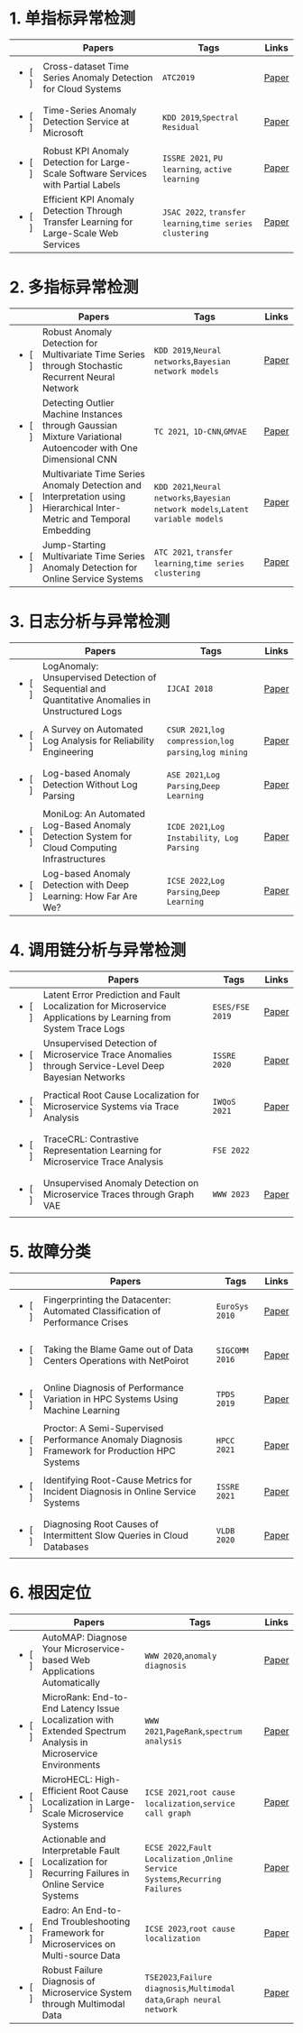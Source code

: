 # 1. 单指标异常检测

|                        | Papers                                                       | Tags                                                      | Links                                                        |
| ---------------------- | ------------------------------------------------------------ | --------------------------------------------------------- | ------------------------------------------------------------ |
| <ul><li>[ ] </li></ul> | Cross-dataset Time Series Anomaly Detection for Cloud Systems | `ATC2019`                                                 | [Paper](_Papers/AnomalyDetection/Cross-dataset%20Time%20Series%20Anomaly%20Detection%20for%20Cloud%20Systems.pdf) |
| <ul><li>[ ] </li></ul> | Time-Series Anomaly Detection Service at Microsoft           | `KDD 2019`,`Spectral Residual`                            | [Paper](_Papers/AnomalyDetection/Time-Series%20Anomaly%20Detection%20Service%20at%20Microsoft.pdf) |
| <ul><li>[ ] </li></ul> | Robust KPI Anomaly Detection for Large-Scale Software Services with Partial Labels | `ISSRE 2021`, `PU learning`, `active learning`            | [Paper](_Papers/AnomalyDetection/Robust%20KPI%20Anomaly%20Detection%20for%20Large-Scale%20Software%20Services%20with%20Partial%20Labels.pdf) |
| <ul><li>[ ] </li></ul> | Efficient KPI Anomaly Detection Through Transfer Learning for Large-Scale Web Services | `JSAC 2022`, `transfer learning`,`time series clustering` | [Paper](_Papers/AnomalyDetection/Efficient%20KPI%20Anomaly%20Detection%20Through%20Transfer%20Learning%20for%20Large-Scale%20Web%20Services.pdf) |



# 2. 多指标异常检测

|                        | Papers                                                       | Tags                                                         | Links                                                        |
| ---------------------- | ------------------------------------------------------------ | ------------------------------------------------------------ | ------------------------------------------------------------ |
| <ul><li>[ ] </li></ul> | Robust Anomaly Detection for Multivariate Time Series through Stochastic Recurrent Neural Network | `KDD 2019`,`Neural networks`,`Bayesian network models`       | [Paper](_Papers/AnomalyDetection/Robust%20Anomaly%20Detection%20for%20Multivariate%20Time%20Series%20through%20Stochastic%20Recurrent%20Neural%20Network.pdf) |
| <ul><li>[ ] </li></ul> | Detecting Outlier Machine Instances through Gaussian Mixture Variational Autoencoder with One Dimensional CNN | `TC 2021`,` 1D-CNN`,`GMVAE`                                  | [Paper](_Papers/AnomalyDetection/Detecting%20Outlier%20Machine%20Instances%20through%20Gaussian%20Mixture%20Variational%20Autoencoder%20with%20One%20Dimensional%20CNN.pdf) |
| <ul><li>[ ] </li></ul> | Multivariate Time Series Anomaly Detection and Interpretation using Hierarchical Inter-Metric and Temporal Embedding | `KDD 2021`,`Neural networks`,`Bayesian network models`,`Latent variable models` | [Paper](_Papers/AnomalyDetection/Multivariate%20Time%20Series%20Anomaly%20Detection%20and%20Interpretation%20using%20Hierarchical%20Inter-Metric%20and%20Temporal%20Embedding.pdf) |
| <ul><li>[ ] </li></ul> | Jump-Starting Multivariate Time Series Anomaly Detection for Online Service Systems | `ATC 2021`, `transfer learning`,`time series clustering`     | [Paper](_Papers/AnomalyDetection/Jump-Starting%20Multivariate%20Time%20Series%20Anomaly%20Detection%20for%20Online%20Service%20Systems.pdf) |



# 3. 日志分析与异常检测

|                        | Papers                                                       | Tags                                                     | Links                                                        |
| ---------------------- | ------------------------------------------------------------ | -------------------------------------------------------- | ------------------------------------------------------------ |
| <ul><li>[ ] </li></ul> | LogAnomaly: Unsupervised Detection of Sequential and Quantitative Anomalies in Unstructured Logs | `IJCAI 2018`                                             | [Paper](_Papers/LogAnalysis/LogAnomaly-%20Unsupervised%20Detection%20of%20Sequential%20and%20Quantitative%20Anomalies%20in%20Unstructured%20Logs.pdf) |
| <ul><li>[ ] </li></ul> | A Survey on Automated Log Analysis for Reliability Engineering | `CSUR 2021`,`log compression`,`log parsing`,`log mining` | [Paper](_Papers/LogAnalysis/A%20Survey%20on%20Automated%20Log%20Analysis%20for%20Reliability%20Engineering.pdf) |
| <ul><li>[ ] </li></ul> | Log-based Anomaly Detection Without Log Parsing              | `ASE 2021`,`Log Parsing`,`Deep Learning`                 | [Paper](_Papers/LogAnalysis/Log-based%20Anomaly%20Detection%20Without%20Log%20Parsing.pdf) |
| <ul><li>[ ] </li></ul> | MoniLog: An Automated Log-Based Anomaly Detection System for Cloud Computing Infrastructures | `ICDE 2021`,`Log Instability`,` Log Parsing`             | [Paper](_Papers/LogAnalysis/MoniLog-%20An%20Automated%20Log-Based%20Anomaly%20Detection%20System%20for%20Cloud%20Computing%20Infrastructures.pdf) |
| <ul><li>[ ] </li></ul> | Log-based Anomaly Detection with Deep Learning: How Far Are We? | `ICSE 2022`,`Log Parsing`,`Deep Learning`                | [Paper](_Papers/LogAnalysis/Log-based%20Anomaly%20Detection%20with%20Deep%20Learning-%20How%20Far%20Are%20We.pdf) |



# 4. 调用链分析与异常检测

|                        | Papers                                                       | Tags            | Links                                                        |
| ---------------------- | ------------------------------------------------------------ | --------------- | ------------------------------------------------------------ |
| <ul><li>[ ] </li></ul> | Latent Error Prediction and Fault Localization for Microservice Applications by Learning from System Trace Logs | `ESES/FSE 2019` | [Paper](_Papers/Trace/Latent%20error%20prediction%20and%20fault%20localization%20for%20microservice%20applications%20by%20learning%20from%20system%20trace%20logs.pdf) |
| <ul><li>[ ] </li></ul> | Unsupervised Detection of Microservice Trace Anomalies through Service-Level Deep Bayesian Networks | `ISSRE 2020`    | [Paper](_Papers/Trace/Unsupervised%20Detection%20of%20Microservice%20Trace%20Anomalies%20through%20Service-Level%20Deep%20Bayesian%20Networks.pdf) |
| <ul><li>[ ] </li></ul> | Practical Root Cause Localization for Microservice Systems via Trace Analysis | `IWQoS 2021`    | [Paper](_Papers/Trace/Practical%20Root%20Cause%20Localization%20for%20Microservice%20Systems%20via%20Trace%20Analysis.pdf) |
| <ul><li>[ ] </li></ul> | TraceCRL: Contrastive Representation Learning for Microservice Trace Analysis | `FSE 2022`      |                                                              |
| <ul><li>[ ] </li></ul> | Unsupervised Anomaly Detection on Microservice Traces through Graph VAE | `WWW 2023`      | [Paper](_Papers/Trace/Unsupervised%20Anomaly%20Detection%20on%20Microservice%20Traces%20through%20Graph%20VAE.pdf) |



# 5. 故障分类

|                        | Papers                                                       | Tags           | Links                                                        |
| ---------------------- | ------------------------------------------------------------ | -------------- | ------------------------------------------------------------ |
| <ul><li>[ ] </li></ul> | Fingerprinting the Datacenter: Automated Classification of Performance Crises | `EuroSys 2010` | [Paper](_Papers/Diagnosis/Fingerprinting%20the%20Datacenter-%20Automated%20Classification%20of%20Performance%20Crises.pdf) |
| <ul><li>[ ] </li></ul> | Taking the Blame Game out of Data Centers Operations with NetPoirot | `SIGCOMM 2016` | [Paper](_Papers/Diagnosis/Taking%20the%20Blame%20Game%20out%20of%20Data%20Centers%20Operations%20with%20NetPoirot.pdf) |
| <ul><li>[ ] </li></ul> | Online Diagnosis of Performance Variation in HPC Systems Using Machine Learning | `TPDS 2019`    | [Paper](_Papers/Diagnosis/Online%20Diagnosis%20of%20Performance%20Variation%20in%20HPC%20Systems%20Using%20Machine%20Learning.pdf) |
| <ul><li>[ ] </li></ul> | Proctor: A Semi-Supervised Performance Anomaly Diagnosis Framework for Production HPC Systems | `HPCC 2021`    | [Paper](_Papers/Diagnosis/Proctor-%20A%20Semi-Supervised%20Performance%20Anomaly%20Diagnosis%20Framework%20for%20Production%20HPC%20Systems.pdf) |
| <ul><li>[ ] </li></ul> | Identifying Root-Cause Metrics for Incident Diagnosis in Online Service Systems | `ISSRE 2021`   | [Paper](_Papers/Diagnosis/Identifying%20Root-Cause%20Metrics%20for%20Incident%20Diagnosis%20in%20Online%20Service%20Systems.pdf) |
| <ul><li>[ ] </li></ul> | Diagnosing Root Causes of Intermittent Slow Queries in Cloud Databases | `VLDB 2020`    | [Paper](_Papers/Diagnosis/Diagnosing%20Root%20Causes%20of%20Intermittent%20Slow%20Queries%20in%20Cloud%20Databases.pdf) |



# 6. 根因定位

|                        | Papers                                                       | Tags                                                         | Links                                                        |
| ---------------------- | ------------------------------------------------------------ | ------------------------------------------------------------ | ------------------------------------------------------------ |
| <ul><li>[ ] </li></ul> | AutoMAP: Diagnose Your Microservice-based Web Applications Automatically | `WWW 2020`,`anomaly diagnosis`                               | [Paper](_Papers/RCA/AutoMAP-%20Diagnose%20Your%20Microservice-based%20Web%20Applications%20Automatically.pdf) |
| <ul><li>[ ] </li></ul> | MicroRank: End-to-End Latency Issue Localization with Extended Spectrum Analysis in Microservice Environments | `WWW 2021`,`PageRank`,`spectrum analysis`                    | [Paper](_Papers/RCA/MicroRank-%20End-to-End%20Latency%20Issue%20Localization%20with%20Extended%20Spectrum%20Analysis%20in%20Microservice%20Environments.pdf) |
| <ul><li>[ ] </li></ul> | MicroHECL: High-Efficient Root Cause Localization in Large-Scale Microservice Systems | `ICSE 2021`,`root cause localization`,`service call graph`   | [Paper](_Papers/RCA/MicroHECL-%20High-Efficient%20Root%20Cause%20Localization%20in%20Large-Scale%20Microservice%20Systems.pdf) |
| <ul><li>[ ] </li></ul> | Actionable and Interpretable Fault Localization for Recurring Failures in Online Service Systems | `ECSE 2022`,`Fault Localization` ,`Online Service Systems`,`Recurring Failures` | [Paper](_Papers/RCA/Actionable%20and%20Interpretable%20Fault%20Localization%20for%20Recurring%20Failures%20in%20Online%20Service%20Systems.pdf) |
| <ul><li>[ ] </li></ul> | Eadro: An End-to-End Troubleshooting Framework for Microservices on Multi-source Data | `ICSE 2023`,`root cause localization`                        | [Paper](_Papers/RCA/Eadro-%20An%20End-to-End%20Troubleshooting%20Framework%20for%20Microservices%20on%20Multi-source%20Data.pdf) |
| <ul><li>[ ] </li></ul> | Robust Failure Diagnosis of Microservice System through Multimodal Data | `TSE2023`,`Failure diagnosis`,`Multimodal data`,`Graph neural network` | [Paper](_Papers/RCA/Robust%20Failure%20Diagnosis%20of%20Microservice%20System%20through%20Multimodal%20Data.pdf) |
